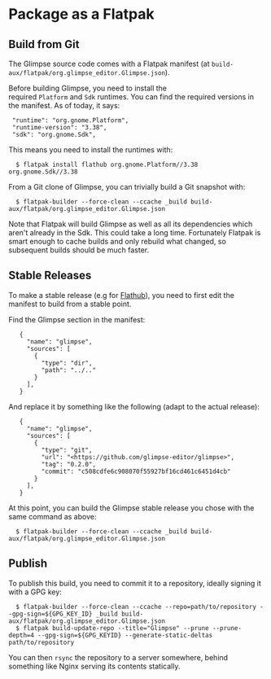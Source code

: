 # Package as a Flatpak

## Build from Git

The Glimpse source code comes with a Flatpak manifest (at `build-aux/flatpak/org.glimpse_editor.Glimpse.json`).

Before building Glimpse, you need to install the required `Platform` and `Sdk` runtimes. You can find the required versions in the manifest. As of today, it says:

     "runtime": "org.gnome.Platform",
     "runtime-version": "3.38",
     "sdk": "org.gnome.Sdk",

This means you need to install the runtimes with:

      $ flatpak install flathub org.gnome.Platform//3.38 org.gnome.Sdk//3.38

From a Git clone of Glimpse, you can trivially build a Git snapshot with:

      $ flatpak-builder --force-clean --ccache _build build-aux/flatpak/org.glimpse_editor.Glimpse.json

Note that Flatpak will build Glimpse as well as all its dependencies which aren't already in the Sdk. This could take a long time. Fortunately Flatpak is smart enough to cache builds and only rebuild what changed, so subsequent builds should be much faster.

## Stable Releases

To make a stable release (e.g for [Flathub](https://flathub.org/)), you need to first edit the manifest to build from a stable point.

Find the Glimpse section in the manifest:

       {
         "name": "glimpse",
         "sources": [
           {
             "type": "dir",
             "path": "../.."
           }
         ],
       }

And replace it by something like the following (adapt to the actual release):

       {
         "name": "glimpse",
         "sources": [
           {
             "type": "git",
             "url": "<https://github.com/glimpse-editor/glimpse>",
             "tag": "0.2.0",
             "commit": "c508cdfe6c908070f55927bf16cd461c6451d4cb"
           }
         ],
       }

At this point, you can build the Glimpse stable release you chose with the same command as above:

      $ flatpak-builder --force-clean --ccache _build build-aux/flatpak/org.glimpse_editor.Glimpse.json

## Publish

To publish this build, you need to commit it to a repository, ideally signing it with a GPG key:

      $ flatpak-builder --force-clean --ccache --repo=path/to/repository --gpg-sign=${GPG_KEY_ID} _build build-aux/flatpak/org.glimpse_editor.Glimpse.json
      $ flatpak build-update-repo --title="Glimpse" --prune --prune-depth=4 --gpg-sign=${GPG_KEYID} --generate-static-deltas path/to/repository

You can then `rsync` the repository to a server somewhere, behind something like Nginx serving its contents statically.
